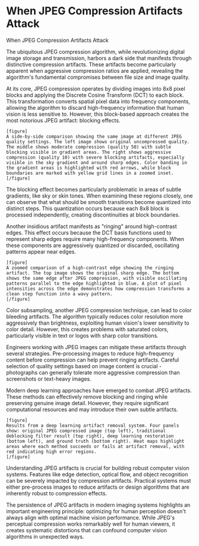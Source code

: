 # When JPEG Compression Artifacts Attack

When JPEG Compression Artifacts Attack

The ubiquitous JPEG compression algorithm, while revolutionizing digital image storage and transmission, harbors a dark side that manifests through distinctive compression artifacts. These artifacts become particularly apparent when aggressive compression ratios are applied, revealing the algorithm's fundamental compromises between file size and image quality.

At its core, JPEG compression operates by dividing images into 8x8 pixel blocks and applying the Discrete Cosine Transform (DCT) to each block. This transformation converts spatial pixel data into frequency components, allowing the algorithm to discard high-frequency information that human vision is less sensitive to. However, this block-based approach creates the most notorious JPEG artifact: blocking effects.

```
[figure]
A side-by-side comparison showing the same image at different JPEG quality settings. The left image shows original uncompressed quality. The middle shows moderate compression (quality 50) with subtle blocking visible in gradient areas. The right shows aggressive compression (quality 10) with severe blocking artifacts, especially visible in the sky gradient and around sharp edges. Color banding in the gradient areas is highlighted with red arrows, while block boundaries are marked with yellow grid lines in a zoomed inset.
[/figure]
```

The blocking effect becomes particularly problematic in areas of subtle gradients, like sky or skin tones. When examining these regions closely, one can observe that what should be smooth transitions become quantized into distinct steps. This quantization occurs because each 8x8 block is processed independently, creating discontinuities at block boundaries.

Another insidious artifact manifests as "ringing" around high-contrast edges. This effect occurs because the DCT basis functions used to represent sharp edges require many high-frequency components. When these components are aggressively quantized or discarded, oscillating patterns appear near edges.

```
[figure]
A zoomed comparison of a high-contrast edge showing the ringing artifact. The top image shows the original sharp edge. The bottom shows the same edge after JPEG compression, with visible oscillating patterns parallel to the edge highlighted in blue. A plot of pixel intensities across the edge demonstrates how compression transforms a clean step function into a wavy pattern.
[/figure]
```

Color subsampling, another JPEG compression technique, can lead to color bleeding artifacts. The algorithm typically reduces color resolution more aggressively than brightness, exploiting human vision's lower sensitivity to color detail. However, this creates problems with saturated colors, particularly visible in text or logos with sharp color transitions.

Engineers working with JPEG images can mitigate these artifacts through several strategies. Pre-processing images to reduce high-frequency content before compression can help prevent ringing artifacts. Careful selection of quality settings based on image content is crucial - photographs can generally tolerate more aggressive compression than screenshots or text-heavy images.

Modern deep learning approaches have emerged to combat JPEG artifacts. These methods can effectively remove blocking and ringing while preserving genuine image detail. However, they require significant computational resources and may introduce their own subtle artifacts.

```
[figure]
Results from a deep learning artifact removal system. Four panels show: original JPEG compressed image (top left), traditional deblocking filter result (top right), deep learning restoration (bottom left), and ground truth (bottom right). Heat maps highlight areas where each method succeeds or fails at artifact removal, with red indicating high error regions.
[/figure]
```

Understanding JPEG artifacts is crucial for building robust computer vision systems. Features like edge detection, optical flow, and object recognition can be severely impacted by compression artifacts. Practical systems must either pre-process images to reduce artifacts or design algorithms that are inherently robust to compression effects.

The persistence of JPEG artifacts in modern imaging systems highlights an important engineering principle: optimizing for human perception doesn't always align with optimal machine vision performance. While JPEG's perceptual compression works remarkably well for human viewers, it creates systematic distortions that can confound computer vision algorithms in unexpected ways.